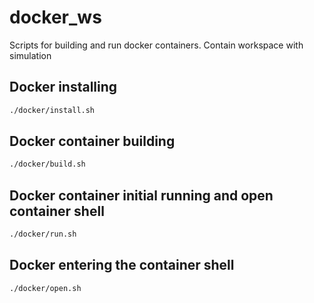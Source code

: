 # docker_ws
Scripts for building and run docker containers. Contain workspace with simulation

## Docker installing
```bash
./docker/install.sh
```

## Docker container building
```bash
./docker/build.sh
```

## Docker container initial running and open container shell
```bash
./docker/run.sh
```

## Docker entering the container shell
```bash
./docker/open.sh
```
